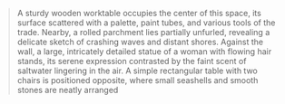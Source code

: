 
> A sturdy wooden worktable occupies the center of this space, its surface scattered with a palette, paint tubes, and various tools of the trade. Nearby, a rolled parchment lies partially unfurled, revealing a delicate sketch of crashing waves and distant shores. Against the wall, a large, intricately detailed statue of a woman with flowing hair stands, its serene expression contrasted by the faint scent of saltwater lingering in the air. A simple rectangular table with two chairs is positioned opposite, where small seashells and smooth stones are neatly arranged